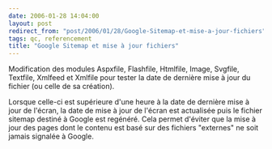 ```yaml
---
date: 2006-01-28 14:04:00
layout: post
redirect_from: "post/2006/01/28/Google-Sitemap-et-mise-a-jour-fichiers"
tags: qc, referencement
title: "Google Sitemap et mise à jour fichiers"
---
```


Modification des modules Aspxfile, Flashfile, Htmlfile, Image, Svgfile,
Textfile, Xmlfeed et Xmlfile pour tester la date de dernière mise à jour du
fichier (ou celle de sa création).

Lorsque celle-ci est supérieure d'une heure à la date de dernière mise à
jour de l'écran, la date de mise à jour de l'écran est actualisée puis le
fichier sitemap destiné à Google est regénéré. Cela permet d'éviter que la mise
à jour des pages dont le contenu est basé sur des fichiers "externes" ne soit
jamais signalée à Google.
